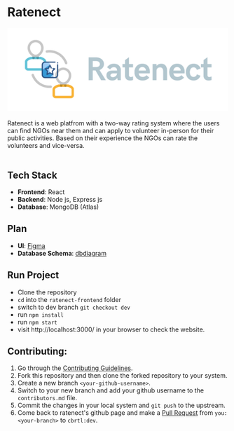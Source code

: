 # Ratenect

![Ratenect Banner](images/banner.png)
<br><br>
Ratenect is a web platfrom with a two-way rating system where the users can find NGOs near them and can apply to volunteer in-person for their public activities. Based on their experience the NGOs can rate the volunteers and vice-versa.
<br><br>

## Tech Stack

- **Frontend**: React
- **Backend**: Node js, Express js
- **Database**: MongoDB (Atlas)

## Plan

- **UI**: [Figma](https://www.figma.com/file/W7mgBV73gMNZRFjuEewyDN/ratenect?node-id=0%3A1)
- **Database Schema**: [dbdiagram](https://dbdiagram.io/d/60e010ba0b1d8a6d39650956)

## Run Project

- Clone the repository
- `cd` into the `ratenect-frontend` folder
- switch to dev branch `git checkout dev`
- run `npm install`
- run `npm start`
- visit http://localhost:3000/ in your browser to check the website.

## Contributing:

1.  Go through the [Contributing Guidelines](./CONTRIBUTING.md).
2.  Fork this repository and then clone the forked repository to your system.
3.  Create a new branch `<your-github-username>`.
4.  Switch to your new branch and add your github username to the `contributors.md` file.
5.  Commit the changes in your local system and `git push` to the upstream.
6.  Come back to ratenect's github page and make a [Pull Request](https://docs.github.com/en/github/collaborating-with-pull-requests/proposing-changes-to-your-work-with-pull-requests/creating-a-pull-request) from `you:<your-branch>` to `cbrtl:dev`.
